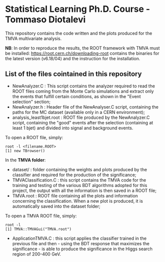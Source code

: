 # Statistical Learning Ph.D. Course - Tommaso Diotalevi

This repository contains the code written and the plots produced for the TMVA multivariate analysis.

**NB**: In order to reproduce the results, the ROOT framework with TMVA must be installed: https://root.cern.ch/downloading-root contains the binaries for the latest version (v6.18/04) and the instruction for the installation.

## List of the files cointained in this repository

* NewAnalyzer.C : This script contains the analyzer required to read the ROOT files coming from the Monte Carlo simulations and extract only the events that fulfill certain conditions, as shown in the "Event selection" section;
* NewAnalyzer.h : Header file of the NewAnalyser.C script, containing the paths for the MC dataset (available only in a CERN environment);
* analysis_least1bjet.root : ROOT file produced by the NewAnalyzer.C script, containing the "good" events after the selection (containing at least 1 bjet) and divided into signal and background events.

To open a ROOT file, simply:
```
root -l <filename.ROOT>
[1] new TBrowser() 
```
In the **TMVA folder**:

* dataset/ : folder containing the weights and plots produced by the classifier and required for the production of the significance;
* TMVAClassification.C : this script contains the TMVA code for the training and testing of the various BDT algorithms adopted for this project, the output with all the information is then saved in a ROOT file;
* TMVA.root : ROOT file containing all the plots and information concerning the classification. When a new plot is produced, it is automatically saved into the dataset folder;

To open a TMVA ROOT file, simply:

```
root -l 
[1] TMVA::TMVAGui("TMVA.root")
```

* ApplicationTMVA.C : this script applies the classifier trained in the previous file and then - using the BDT response that maximizes the significance - is able to produce the significance in the Higgs search region of 200-400 GeV.
